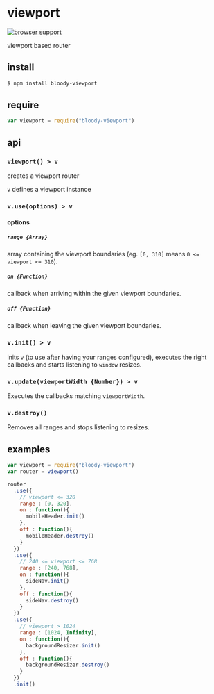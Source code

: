 # viewport

[![browser support](https://ci.testling.com/bloodyowl/viewport.png)
](https://ci.testling.com/bloodyowl/viewport)

viewport based router

## install

```sh
$ npm install bloody-viewport
```

## require

```javascript
var viewport = require("bloody-viewport")
```

## api


### `viewport() > v`

creates a viewport router

`v` defines a viewport instance


### `v.use(options) > v`

#### options

##### `range {Array}`

array containing the viewport boundaries (eg. `[0, 310]` means `0 <= viewport <= 310`).

##### `on {Function}`

callback when arriving within the given viewport boundaries.

##### `off {Function}`

callback when leaving the given viewport boundaries.

### `v.init() > v`

inits `v` (to use after having your ranges configured),
executes the right callbacks and starts listening to `window` resizes.

### `v.update(viewportWidth {Number}) > v`

Executes the callbacks matching `viewportWidth`.

### `v.destroy()`

Removes all ranges and stops listening to resizes.

## examples

```javascript
var viewport = require("bloody-viewport")
var router = viewport()

router
  .use({
    // viewport <= 320
    range : [0, 320],
    on : function(){
      mobileHeader.init()
    },
    off : function(){
      mobileHeader.destroy()
    }
  })
  .use({
    // 240 <= viewport <= 768
    range : [240, 768],
    on : function(){
      sideNav.init()
    },
    off : function(){
      sideNav.destroy()
    }
  })
  .use({
    // viewport > 1024
    range : [1024, Infinity],
    on : function(){
      backgroundResizer.init()
    },
    off : function(){
      backgroundResizer.destroy()
    }
  })
  .init()
```
